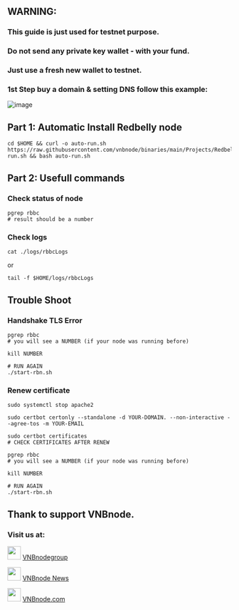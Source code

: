 ## WARNING:
### This guide is just used for testnet purpose.
### Do not send any private key wallet - with your fund.
### Just use a fresh new wallet to testnet.

### 1st Step buy a domain & setting DNS follow this example:
![image](https://github.com/vnbnode/VNBnode-Guides/assets/128967122/c71485f4-4dfc-4873-b390-ba48ca2f7045)

## Part 1: Automatic Install Redbelly node
```
cd $HOME && curl -o auto-run.sh https://raw.githubusercontent.com/vnbnode/binaries/main/Projects/Redbelly/auto-run.sh && bash auto-run.sh
```
## Part 2: Usefull commands
### Check status of node
```
pgrep rbbc
# result should be a number
```
### Check logs
```
cat ./logs/rbbcLogs
```
or
```
tail -f $HOME/logs/rbbcLogs
```
## Trouble Shoot
### Handshake TLS Error
```
pgrep rbbc
# you will see a NUMBER (if your node was running before)
```
```
kill NUMBER
```
```
# RUN AGAIN
./start-rbn.sh
```
### Renew certificate
```
sudo systemctl stop apache2
```
```
sudo certbot certonly --standalone -d YOUR-DOMAIN. --non-interactive --agree-tos -m YOUR-EMAIL
```
```
sudo certbot certificates
# CHECK CERTIFICATES AFTER RENEW
```
```
pgrep rbbc
# you will see a NUMBER (if your node was running before)
```
```
kill NUMBER
```
```
# RUN AGAIN
./start-rbn.sh
```
## Thank to support VNBnode.
### Visit us at:

<img src="https://user-images.githubusercontent.com/50621007/183283867-56b4d69f-bc6e-4939-b00a-72aa019d1aea.png" width="30"/> <a href="https://t.me/VNBnodegroup" target="_blank">VNBnodegroup</a>

<img src="https://user-images.githubusercontent.com/50621007/183283867-56b4d69f-bc6e-4939-b00a-72aa019d1aea.png" width="30"/> <a href="https://t.me/Vnbnode" target="_blank">VNBnode News</a>

<img src="https://github.com/vnbnode/binaries/blob/main/Logo/VNBnode.jpg" width="30"/> <a href="https://VNBnode.com" target="_blank">VNBnode.com</a>
